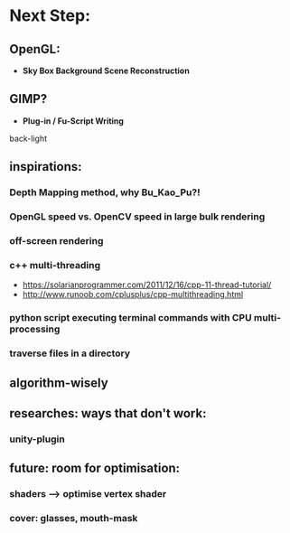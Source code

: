 # Next Step:

## OpenGL:

- **Sky Box Background Scene Reconstruction**

## GIMP?

- **Plug-in / Fu-Script Writing**


back-light


## inspirations:

### Depth Mapping method, why Bu\_Kao\_Pu?!

### OpenGL speed vs. OpenCV speed in large bulk rendering

### off-screen rendering

### c++ multi-threading

- https://solarianprogrammer.com/2011/12/16/cpp-11-thread-tutorial/
- http://www.runoob.com/cplusplus/cpp-multithreading.html

### python script executing terminal commands with CPU multi-processing

### traverse files in a directory

## algorithm-wisely

###  

## researches: ways that don't work:

### unity-plugin


## future: room for optimisation:

### shaders --> optimise vertex shader





### cover: glasses, mouth-mask


